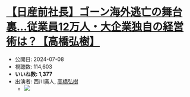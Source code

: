 # [【日産前社長】ゴーン海外逃亡の舞台裏...従業員12万人・大企業独自の経営術は？【高橋弘樹】](https://www.youtube.com/watch?v=Mbkx01DT6Xc)
-   公開日: 2024-07-08
-   視聴数: 114,603
-   **いいね数: 1,377**
-   出演者: 西川廣人, [高橋弘樹](/rehacq_fan/people/高橋弘樹 "wikilink")
    - [![](https://img.youtube.com/vi/Mbkx01DT6Xc/hqdefault.jpg)](https://www.youtube.com/watch?v=Mbkx01DT6Xc)
